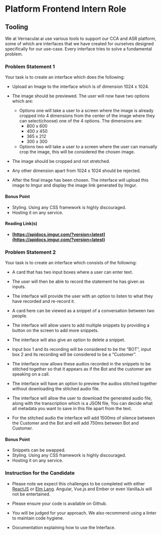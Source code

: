 
# Platform Frontend Intern Role

  

## Tooling

We at Vernacular.ai use various tools to support our CCA and ASR platform, some of which are interfaces that we have created for ourselves designed specifically for our use-case. Every interface tries to solve a fundamental problem.


### Problem Statement 1

Your task is to create an interface which does the following:

- Upload an Image to the interface which is of dimension 1024 x 1024.

- The image should be previewed. The user will now have two options which are:
	- Options one will take a user to a screen where the image is already cropped into 4 dimensions from the center of the image where they can select(choose) one of the 4 options. The dimensions are:
		- 800 x 600 
        - 400 x 450  
        - 365 x 212
        - 300 x 300
   - Options two will take a user to a screen where the user can manually crop the image, this will be considered the chosen image.
  
 - The image should be cropped and not stretched.
 
 - Any other dimension apart from 1024 x 1024 should be rejected.
 
 - After the final image has been chosen. The interface will upload this image to Imgur and display the image link generated by Imgur.
 
#### Bonus Point
- Styling. Using any CSS framework is highly discouraged.
- Hosting it on any service.

#### Reading Link(s)
- **[https://apidocs.imgur.com/?version=latest](https://apidocs.imgur.com/?version=latest)**


### Problem Statement 2
Your task is to create an interface which consists of the following:
 
-   A card that has two input boxes where a user can enter text.  
      
-   The user will then be able to record the statement he has given as inputs.  
      
-   The interface will provide the user with an option to listen to what they have recorded and re-record it.  
      
-   A card here can be viewed as a snippet of a conversation between two people.  
      
-   The interface will allow users to add multiple snippets by providing a button on the screen to add more snippets.  
      
-   The interface will also give an option to delete a snippet.  
      
-   Input box 1 and its recording will be considered to be the “BOT”, input box 2 and its recording will be considered to be a “Customer”.  
      
-   The interface now allows these audios recorded in the snippets to be stitched together so that it appears as if the Bot and the customer are speaking on a call.  
      
-   The interface will have an option to preview the audios stitched together without downloading the stitched audio file.  
      
-   The interface will allow the user to download the generated audio file, along with the transcription which is a JSON file, You can decide what all metadata you want to save in this file apart from the text.  
      
-   For the stitched audio the interface will add 1500ms of silence between the Customer and the Bot and will add 750ms between Bot and Customer.

#### Bonus Point
- Snippets can be swapped. 
- Styling. Using any CSS framework is highly discouraged.
- Hosting it on any service.

### Instruction for the Candidate
-  Please note we expect this challenges to be completed with either [ReactJS](https://reactjs.org/) or [Elm Lang](https://elm-lang.org/). Angular, Vue.js and Ember or even VanillaJs will not be entertained.

-  Please ensure your code is available on Github.  
      
-  You will be judged for your approach. We also recommend using a linter to maintain code hygiene.  

- Documentation explaining how to use the Interface.  
      
